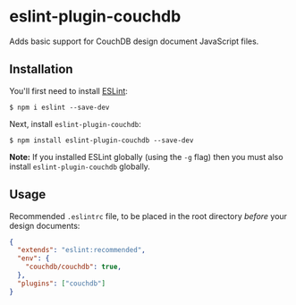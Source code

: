 # eslint-plugin-couchdb

Adds basic support for CouchDB design document JavaScript files.

## Installation

You'll first need to install [ESLint](http://eslint.org):

```
$ npm i eslint --save-dev
```

Next, install `eslint-plugin-couchdb`:

```
$ npm install eslint-plugin-couchdb --save-dev
```

**Note:** If you installed ESLint globally (using the `-g` flag) then you must also install `eslint-plugin-couchdb` globally.

## Usage

Recommended `.eslintrc` file, to be placed in the root directory *before* your design documents:

```json
{
  "extends": "eslint:recommended",
  "env": {
    "couchdb/couchdb": true,
  },
  "plugins": ["couchdb"]
}
```




